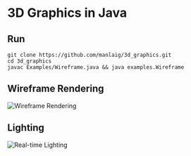 # 3D Graphics in Java

## Run

```
git clone https://github.com/manlaig/3d_graphics.git
cd 3d_graphics
javac Examples/Wireframe.java && java examples.Wireframe
```

## Wireframe Rendering

<img src="https://i.imgflip.com/2wawon.gif" title="Wireframe Rendering"/>

## Lighting

<img src="https://i.imgflip.com/2xg197.gif" title="Real-time Lighting"/>
